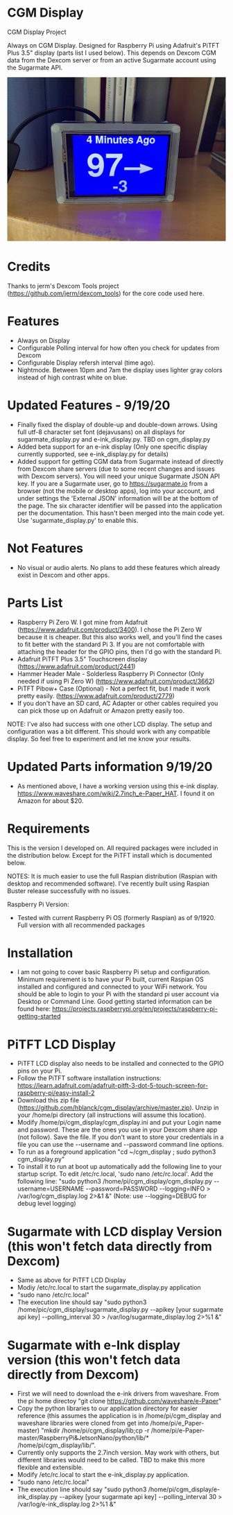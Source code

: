 # CGM Display
CGM Display Project

Always on CGM Display.  Designed for Raspberry Pi using Adafruit's PiTFT Plus 3.5" display (parts list I used below).
This depends on Dexcom CGM data from the Dexcom server or from an active Sugarmate account using the Sugarmate API.

![Alt text](IMG_0440.jpeg?raw=true "CGM Display")

# Credits

Thanks to jerm's Dexcom Tools project (https://github.com/jerm/dexcom_tools) for the core code used here.

# Features
- Always on Display
- Configurable Polling interval for how often you check for updates from Dexcom
- Configurable Display refersh interval (time ago).
- Nightmode.  Between 10pm and 7am the display uses lighter gray colors instead of high contrast white on blue.

# Updated Features - 9/19/20
- Finally fixed the display of double-up and double-down arrows.  Using full utf-8 character set font (dejavusans) on all displays for sugarmate_display.py and e-ink_display.py.  TBD on cgm_display.py
- Added beta support for an e-ink display (Only one specific display currently supported, see e-ink_display.py for details)
- Added support for getting CGM data from Sugarmate instead of directly from Dexcom share servers (due to some recent changes and issues with Dexcom servers).  You will need your unique Sugarmate JSON API key.  If you are a Sugarmate user, go to https://sugarmate.io from a browser (not the mobile or desktop apps), log into your account, and under settings the 'External JSON' information will be at the bottom of the page.  The six character identifier will be passed into the application per the documentation.  This hasn't been merged into the main code yet.  Use 'sugarmate_display.py' to enable this.

# Not Features
- No visual or audio alerts.  No plans to add these features which already exist in Dexcom and other apps.

# Parts List

- Raspberry Pi Zero W.  I got mine from Adafruit (https://www.adafruit.com/product/3400).  I chose the Pi Zero W because it is cheaper.  But this also works well, and you'll find the cases to fit better with the standard Pi 3.  If you are not comfortable with attaching the header for the GPIO pins, then I'd go with the standard Pi.
- Adafruit PiTFT Plus 3.5" Touchscreen display (https://www.adafruit.com/product/2441)
- Hammer Header Male - Solderless Raspberry Pi Connector (Only needed if using Pi Zero W) (https://www.adafruit.com/product/3662)
- PiTFT Pibow+ Case (Optional) - Not a perfect fit, but I made it work pretty easily. (https://www.adafruit.com/product/2779)
- If you don't have an SD card, AC Adapter or other cables required you can pick those up on Adafruit or Amazon pretty easily too.

NOTE:  I've also had success with one other LCD display.  The setup and configuration was a bit different.  This should work with any compatible display.  So feel free to experiment and let me know your results.

# Updated Parts information 9/19/20
- As mentioned above, I have a working version using this e-ink display.  https://www.waveshare.com/wiki/2.7inch_e-Paper_HAT.  I found it on Amazon for about $20.

# Requirements
This is the version I developed on.  All required packages were included in the distribution below.  Except for the PiTFT install which is documented below.

NOTES:  It is much easier to use the full Raspian distribution (Raspian with desktop and recommended software).  I've recently built using Raspian Buster release successfully with no issues.

Raspberry Pi Version:
- Tested with current Raspberry Pi OS (formerly Raspian) as of 9/1920.  Full version with all recommended packages

# Installation
- I am not going to cover basic Raspberry Pi setup and configuration.  Minimum requirement is to have your Pi built, current Raspian OS installed and configured and connected to your WiFi network.  You should be able to login to your Pi with the standard pi user account via Desktop or Command Line.  Good getting started information can be found here: https://projects.raspberrypi.org/en/projects/raspberry-pi-getting-started

# PiTFT LCD Display
- PiTFT LCD display also needs to be installed and connected to the GPIO pins on your Pi.
- Follow the PiTFT software installation instructions: https://learn.adafruit.com/adafruit-pitft-3-dot-5-touch-screen-for-raspberry-pi/easy-install-2
- Download this zip file (https://github.com/hblanck/cgm_display/archive/master.zip).  Unzip in your /home/pi directory (all instructions will assume this location).
- Modify /home/pi/cgm_display/cgm_display.ini and put your Login name and password.  These are the ones you use in your Dexcom share app (not follow).  Save the file.  If you don't want to store your credentials in a file you can use the --username and --password command line options.
- To run as a foreground application "cd ~/cgm_display ; sudo python3 cgm_display.py"
- To install it to run at boot up automatically add the following line to your startup script.  To edit /etc/rc.local, 'sudo nano /etc/rc.local'.
Add the following line: "sudo python3 /home/pi/cgm_display/cgm_display.py --username=USERNAME --password=PASSWORD --logging=INFO > /var/log/cgm_display.log 2>&1 &"
 (Note: use --logging=DEBUG for debug level logging)

# Sugarmate with LCD display Version (this won't fetch data directly from Dexcom)
- Same as above for PiTFT LCD Display
- Modiy /etc/rc.local to start the sugarmate_display.py application
- "sudo nano /etc/rc.local"
- The execution line should say "sudo python3 /home/pic/cgm_display/sugarmate_display.py --apikey [your sugarmate api key] --polling_interval 30 > /var/log/sugarmate_display.log 2>%1 &"

# Sugarmate with e-Ink display version (this won't fetch data directly from Dexcom)
- First we will need to download the e-ink drivers from waveshare.  From the pi home directoy "git clone https://github.com/waveshare/e-Paper"
- Copy the python libraries to our application directory for easier reference (this assumes the application is in /home/pi/cgm_display and waveshare libraries were cloned from get into /home/pi/e_Paper-master) "mkdir /home/pi/cgm_display/lib;cp -r /home/pi/e-Paper-master/RaspberryPi\&JetsonNano/python/lib/* /home/pi/cgm_display/lib/".
- Currently only supports the 2.7inch version.  May work with others, but different libraries would need to be called.  TBD to make this more flexible and extensible.
- Modify /etc/rc.local to start the e-ink_display.py application.
- "sudo nano /etc/rc.local"
- The execution line should say "sudo python3 /home/pi/cgm_display/e-ink_display.py --apikey [your sugarmate api key] --polling_interval 30 > /var/log/e-ink_display.log 2>%1 &"
